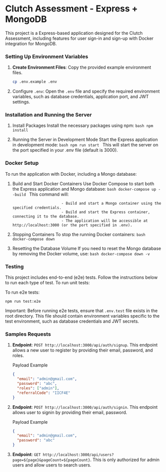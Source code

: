 # Clutch Assessment - Express + MongoDB

This project is a Express-based application designed for the Clutch Assessment, including features for user sign-in and sign-up with Docker integration for MongoDB.

### Setting Up Environment Variables

1. **Create Environment Files**: Copy the provided example environment files.

   ```bash
   cp .env.example .env
   ```

2. Configure `.env`: Open the `.env` file and specify the required environment variables, such as database credentials, application port, and JWT settings.

### Installation and Running the Server

1. Install Packages
   Install the necessary packages using npm:
   `bash
npm install
`

2. Running the Server in Development Mode
   Start the Express application in development mode:
   `bash
npm run start
`
   This will start the server on the port specified in your .env file (default is 3000).

### Docker Setup

To run the application with Docker, including a Mongo database:

1.  Build and Start Docker Containers
    Use Docker Compose to start both the Express application and Mongo database:
    `bash
docker-compose up --build
`
    This command will:

                              - Build and start a Mongo container using the specified credentials.
                              - Build and start the Express container, connecting it to the database.
                              - The application will be accessible at http://localhost:3000 (or the port specified in .env).

2.  Stopping Containers
    To stop the running Docker containers:
    `bash
docker-compose down
`

3.  Resetting the Database Volume
    If you need to reset the Mongo database by removing the Docker volume, use:
    `bash
docker-compose down -v
`

### Testing

This project includes end-to-end (e2e) tests. Follow the instructions below to run each type of test. To run unit tests:

To run e2e tests:

```
npm run test:e2e
```

Important: Before running e2e tests, ensure that `.env.test` file exists in the root directory. This file should contain environment variables specific to the test environment, such as database credentials and JWT secrets.

### Samples Requests

1. **Endpoint**: `POST http://localhost:3000/api/auth/signup`. This endpoint allows a new user to register by providing their email, password, and roles.

   Payload Example

   ```json
   {
     "email": "admin@gmail.com",
     "password": "abc",
     "roles": ["admin"],
     "referralCode": "IICF4E"
   }
   ```

2. **Endpoint**: `POST http://localhost:3000/api/auth/signin`. This endpoint allows user to signin by providing their email, password.

   Payload Example

   ```json
   {
     "email": "admin@gmail.com",
     "password": "abc"
   }
   ```

3. **Endpoint**: `GET http://localhost:3000/api/users?page=${page}&pageCount=${pageCount}`. This is only authorized for admin users and allow users to search users.
